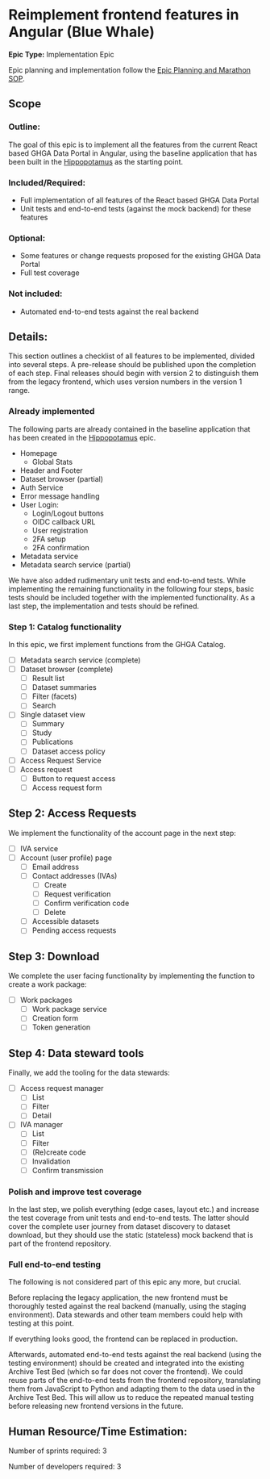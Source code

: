 # Reimplement frontend features in Angular (Blue Whale)

**Epic Type:** Implementation Epic

Epic planning and implementation follow the
[Epic Planning and Marathon SOP](https://docs.ghga-dev.de/main/sops/sop001_epic_planning.html).

## Scope

### Outline:

The goal of this epic is to implement all the features from the current React based GHGA Data Portal in Angular, using the baseline application that has been built in the [Hippopotamus](../60-hippopotamus/technical_specification.md) as the starting point.

### Included/Required:

- Full implementation of all features of the React based GHGA Data Portal
- Unit tests and end-to-end tests (against the mock backend) for these features

### Optional:

- Some features or change requests proposed for the existing GHGA Data Portal
- Full test coverage

### Not included:

- Automated end-to-end tests against the real backend

## Details:

This section outlines a checklist of all features to be implemented, divided into several steps. A pre-release should be published upon the completion of each step. Final releases should begin with version 2 to distinguish them from the legacy frontend, which uses version numbers in the version 1 range.

### Already implemented

The following parts are already contained in the baseline application that has been created in the [Hippopotamus](../60-hippopotamus/technical_specification.md) epic.

- Homepage
	- Global Stats
- Header and Footer
- Dataset browser (partial)
- Auth Service
- Error message handling
- User Login:
	- Login/Logout buttons
	- OIDC callback URL
	- User registration
	- 2FA setup
	- 2FA confirmation
- Metadata service
- Metadata search service (partial)

We have also added rudimentary unit tests and end-to-end tests. While implementing the remaining functionality in the following four steps, basic tests should be included together with the implemented functionality. As a last step, the implementation and tests should be refined.

### Step 1: Catalog functionality

In this epic, we first implement functions from the GHGA Catalog.

- [ ] Metadata search service (complete)
- [ ] Dataset browser (complete)
	- [ ] Result list
	- [ ] Dataset summaries
	- [ ] Filter (facets)
	- [ ] Search
 - [ ] Single dataset view
	 - [ ] Summary
	 - [ ] Study
	 - [ ] Publications
	 - [ ] Dataset access policy
- [ ] Access Request Service
- [ ] Access request
	 - [ ] Button to request access
	 - [ ] Access request form

## Step 2: Access Requests

We implement the functionality of the account page in the next step:

- [ ] IVA service
- [ ] Account (user profile) page
	- [ ] Email address
	- [ ] Contact addresses (IVAs)
		- [ ] Create
		- [ ] Request verification
		- [ ] Confirm verification code
		- [ ] Delete
	- [ ] Accessible datasets
	- [ ] Pending access requests

## Step 3: Download

We complete the user facing functionality by implementing the function to create a work package:

- [ ] Work packages
    - [ ] Work package service
	- [ ] Creation form
	- [ ] Token generation

## Step 4: Data steward tools

Finally, we add the tooling for the data stewards:

- [ ] Access request manager
	- [ ] List
	- [ ] Filter
	- [ ] Detail
- [ ] IVA manager
	- [ ] List
	- [ ] Filter
	- [ ] (Re)create code
	- [ ] Invalidation
	- [ ] Confirm transmission

### Polish and improve test coverage

In the last step, we polish everything (edge cases, layout etc.) and increase the test coverage from unit tests and end-to-end tests. The latter should cover the complete user journey from dataset discovery to dataset download, but they should use the static (stateless) mock backend that is part of the frontend repository.

### Full end-to-end testing

The following is not considered part of this epic any more, but crucial.

Before replacing the legacy application, the new frontend must be thoroughly tested against the real backend (manually, using the staging environment). Data stewards and other team members could help with testing at this point.

If everything looks good, the frontend can be replaced in production.

Afterwards, automated end-to-end tests against the real backend (using the testing environment) should be created and integrated into the existing Archive Test Bed (which so far does not cover the frontend). We could reuse parts of the end-to-end tests from the frontend repository, translating them from JavaScript to Python and adapting them to the data used in the Archive Test Bed. This will allow us to reduce the repeated manual testing before releasing new frontend versions in the future.

## Human Resource/Time Estimation:

Number of sprints required: 3

Number of developers required: 3
